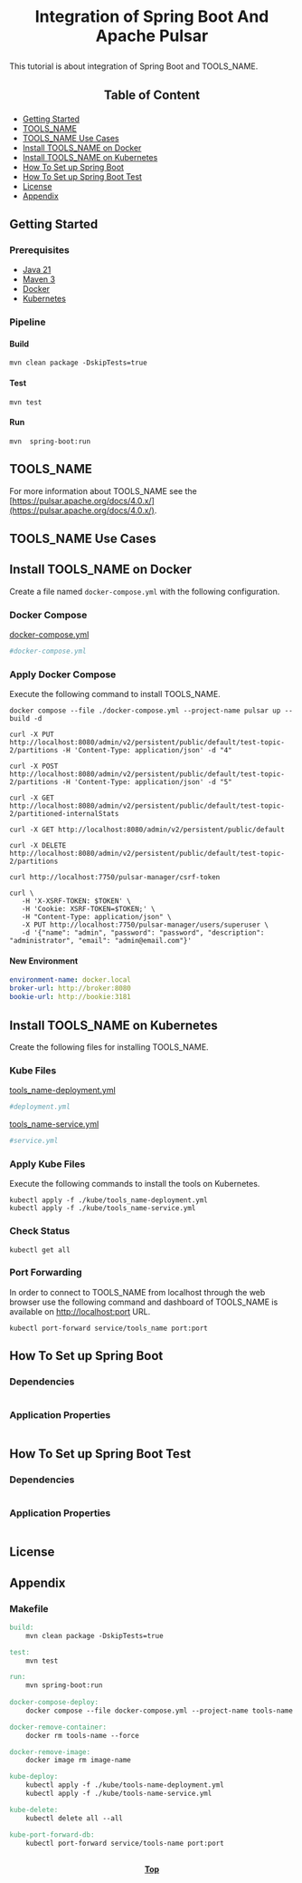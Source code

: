 # <p align="center">Integration of Spring Boot And Apache Pulsar</p>

<p align="justify">

This tutorial is about integration of Spring Boot and TOOLS_NAME.

</p>

## <p align="center"> Table of Content </p>

* [Getting Started](#getting-started)
* [TOOLS_NAME](#tools_name)
* [TOOLS_NAME Use Cases](#tools_name-use-cases)
* [Install TOOLS_NAME on Docker](#install-tools_name-on-docker)
* [Install TOOLS_NAME on Kubernetes](#install-tools_name-on-kubernetes)
* [How To Set up Spring Boot](#how-to-set-up-spring-boot)
* [How To Set up Spring Boot Test](#how-to-set-up-spring-boot-test)
* [License](#license)
* [Appendix](#appendix )

## Getting Started

### Prerequisites

* [Java 21](https://www.oracle.com/java/technologies/downloads/)
* [Maven 3](https://maven.apache.org/index.html)
* [Docker](https://www.docker.com/)
* [Kubernetes](https://kubernetes.io/)

### Pipeline

#### Build

```shell
mvn clean package -DskipTests=true 
```

#### Test

```shell
mvn test
```

#### Run

```shell
mvn  spring-boot:run
```

## TOOLS_NAME

<p align="justify">

For more information about TOOLS_NAME see
the [https://pulsar.apache.org/docs/4.0.x/](https://pulsar.apache.org/docs/4.0.x/).

</p>

## TOOLS_NAME Use Cases

## Install TOOLS_NAME on Docker

Create a file named `docker-compose.yml` with the following configuration.

### Docker Compose

[docker-compose.yml](docker-compose.yml)

```yaml
#docker-compose.yml
```

### Apply Docker Compose

Execute the following command to install TOOLS_NAME.

```shell
docker compose --file ./docker-compose.yml --project-name pulsar up --build -d
```

```shell
curl -X PUT http://localhost:8080/admin/v2/persistent/public/default/test-topic-2/partitions -H 'Content-Type: application/json' -d "4"
```

```shell
curl -X POST http://localhost:8080/admin/v2/persistent/public/default/test-topic-2/partitions -H 'Content-Type: application/json' -d "5"
```

```shell
curl -X GET http://localhost:8080/admin/v2/persistent/public/default/test-topic-2/partitioned-internalStats
```

```shell
curl -X GET http://localhost:8080/admin/v2/persistent/public/default
```

```shell
curl -X DELETE http://localhost:8080/admin/v2/persistent/public/default/test-topic-2/partitions
```

```shell
curl http://localhost:7750/pulsar-manager/csrf-token
```

```shell
curl \
   -H 'X-XSRF-TOKEN: $TOKEN' \
   -H 'Cookie: XSRF-TOKEN=$TOKEN;' \
   -H "Content-Type: application/json" \
   -X PUT http://localhost:7750/pulsar-manager/users/superuser \
   -d '{"name": "admin", "password": "password", "description": "administrator", "email": "admin@email.com"}'
```

#### New Environment
```yaml
environment-name: docker.local
broker-url: http://broker:8080
bookie-url: http://bookie:3181
```


## Install TOOLS_NAME on Kubernetes

Create the following files for installing TOOLS_NAME.

### Kube Files

[tools_name-deployment.yml](/kube/tools_name-deployment.yml)

```yaml
#deployment.yml
```

[tools_name-service.yml](/kube/tools_name-service.yml)

```yaml
#service.yml
```

### Apply Kube Files

Execute the following commands to install the tools on Kubernetes.

```shell
kubectl apply -f ./kube/tools_name-deployment.yml
kubectl apply -f ./kube/tools_name-service.yml
```

### Check Status

```shell
kubectl get all
```

### Port Forwarding

<p align="justify">

In order to connect to TOOLS_NAME from localhost through the web browser use the following command and dashboard of
TOOLS_NAME is available on [http://localhost:port](http://localhost:port) URL.

</p>

```shell
kubectl port-forward service/tools_name port:port
```

## How To Set up Spring Boot

### Dependencies

```xml
```

### Application Properties

```yaml
```

## How To Set up Spring Boot Test

### Dependencies

```xml
```

### Application Properties

```yaml
```

## License

## Appendix

### Makefile

```makefile
build:
	mvn clean package -DskipTests=true

test:
	mvn test

run:
	mvn spring-boot:run
	
docker-compose-deploy:
	docker compose --file docker-compose.yml --project-name tools-name up --build -d

docker-remove-container:
	docker rm tools-name --force

docker-remove-image:
	docker image rm image-name

kube-deploy:
	kubectl apply -f ./kube/tools-name-deployment.yml
	kubectl apply -f ./kube/tools-name-service.yml

kube-delete:
	kubectl delete all --all

kube-port-forward-db:
	kubectl port-forward service/tools-name port:port
```

##

**<p align="center"> [Top](#integration-of-spring-boot-and-apache-pulsar) </p>**
